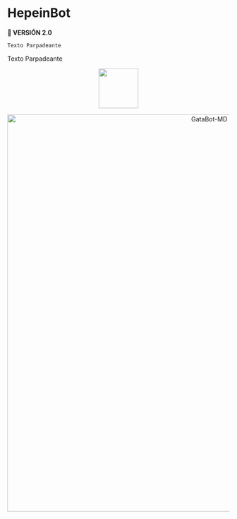 <h1>HepeinBot</h1>
 <b>🚀 VERSIÓN 2.0</b>

`Texto Parpadeante`

<span style="animation: blink 1s infinite;">Texto Parpadeante</span>

<p align="center"> 
<a href="https://github.com/GataNina-Li"><img src="file:///F:/Brashkie/Porgramas/ACTIVIDADES/ROBOT/mafuyu-v7/mafuyu-v7/prueba.html" height="90px"></a> 
</p>

<p align="center">
<img src="https://telegra.ph/file/86afc8b4881e2013cded4.jpg" alt="GataBot-MD" width="900"/>
</p>
